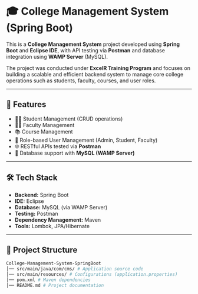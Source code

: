 # 🎓 College Management System (Spring Boot)

This is a **College Management System** project developed using **Spring Boot** and **Eclipse IDE**, with API testing via **Postman** and database integration using **WAMP Server** (MySQL).  

The project was conducted under **ExcelR Training Program** and focuses on building a scalable and efficient backend system to manage core college operations such as students, faculty, courses, and user roles.

---

## 🚀 Features
- 👨‍🎓 Student Management (CRUD operations)
- 👩‍🏫 Faculty Management
- 📚 Course Management
- 👥 Role-based User Management (Admin, Student, Faculty)
- 🌐 RESTful APIs tested via **Postman**
- 💾 Database support with **MySQL (WAMP Server)**

---

## 🛠️ Tech Stack
- **Backend:** Spring Boot  
- **IDE:** Eclipse  
- **Database:** MySQL (via WAMP Server)  
- **Testing:** Postman  
- **Dependency Management:** Maven  
- **Tools:** Lombok, JPA/Hibernate  

---

## 📂 Project Structure
```bash
College-Management-System-SpringBoot
│── src/main/java/com/cms/ # Application source code
│── src/main/resources/ # Configurations (application.properties)
│── pom.xml # Maven dependencies
│── README.md # Project documentation
```
